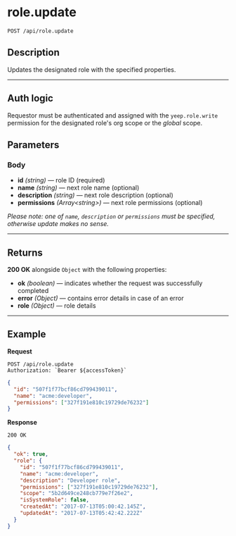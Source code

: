 # role.update

`POST /api/role.update`

## Description

Updates the designated role with the specified properties.

---

## Auth logic

Requestor must be authenticated and assigned with the `yeep.role.write` permission for the designated role's org scope or the _global_ scope.

## Parameters

### Body

- **id** _(string)_ — role ID (required)
- **name** _(string)_ — next role name (optional)
- **description** _(string)_ — next role description (optional)
- **permissions** _(Array\<string>)_ — next role permissions (optional)

_Please note: one of `name`, `description` or `permissions` must be specified, otherwise update makes no sense._

---

## Returns

**200 OK** alongside `Object` with the following properties:

- **ok** _(boolean)_ — indicates whether the request was successfully completed
- **error** _(Object)_ — contains error details in case of an error
- **role** _(Object)_ — role details

---

## Example

**Request**

```
POST /api/role.update
Authorization: `Bearer ${accessToken}`
```

```json
{
  "id": "507f1f77bcf86cd799439011",
  "name": "acme:developer",
  "permissions": ["327f191e810c19729de76232"]
}
```

**Response**

`200 OK`

```json
{
  "ok": true,
  "role": {
    "id": "507f1f77bcf86cd799439011",
    "name": "acme:developer",
    "description": "Developer role",
    "permissions": ["327f191e810c19729de76232"],
    "scope": "5b2d649ce248cb779e7f26e2",
    "isSystemRole": false,
    "createdAt": "2017-07-13T05:00:42.145Z",
    "updatedAt": "2017-07-13T05:42:42.222Z"
  }
}
```
